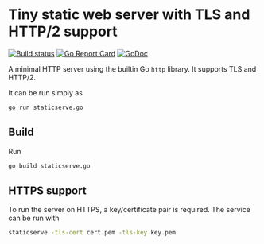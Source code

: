 # Tiny static web server with TLS and HTTP/2 support

[![Build status](https://img.shields.io/travis/albertodonato/staticserve.svg)](https://travis-ci.com/albertodonato/staticserve)
[![Go Report Card](https://goreportcard.com/badge/github.com/albertodonato/staticserve)](https://goreportcard.com/report/github.com/albertodonato/staticserve)
[![GoDoc](https://godoc.org/github.com/albertodonato/staticserve?status.svg)](https://godoc.org/github.com/albertodonato/staticserve)

A minimal HTTP server using the builtin Go `http` library. It supports TLS and HTTP/2.

It can be run simply as

```bash
go run staticserve.go
```

## Build

Run

```bash
go build staticserve.go
```

## HTTPS support

To run the server on HTTPS, a key/certificate pair is required. The service can be run with

```bash
staticserve -tls-cert cert.pem -tls-key key.pem
```
